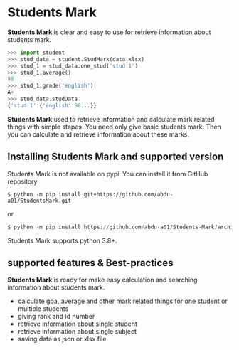 # Students Mark 
**Students Mark** is clear and easy to use for retrieve information about students mark.

```python
>>> import student
>>> stud_data = student.StudMark(data.xlsx)
>>> stud_1 = stud_data.one_stud('stud 1')
>>> stud_1.average()
98
>>> stud_1.grade('english')
A+
>>> stud_data.studData
{'stud 1':{'english':98...}}
```
**Students Mark** used to retrieve information and calculate mark related things with simple stapes. You need only give basic students mark. Then you can calculate and retrieve information about these marks.

## Installing Students Mark and supported version
Students Mark is not available on pypi.
You can install it from GitHub repository 

```console
$ python -m pip install git+https://github.com/abdu-a01/StudentsMark.git
```
or
```python
$ python -m pip install https://github.com/abdu-a01/Students-Mark/archive/refs/heads/master.zip
```
Students Mark supports python 3.8+.

## supported features & Best-practices

**Students Mark** is ready for make easy calculation and searching information about students mark.

- calculate gpa, average and other mark related things for one student or multiple students
- giving rank and id number
- retrieve information about single student 
- retrieve information about single subject
- saving data as json or xlsx file 


